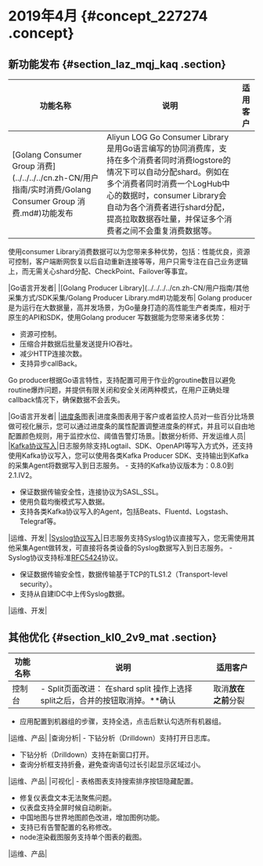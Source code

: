 # 2019年4月 {#concept_227274 .concept}

## 新功能发布 {#section_laz_mqj_kaq .section}

|功能名称|说明|适用客户|
|----|--|----|
|[Golang Consumer Group 消费](../../../../cn.zh-CN/用户指南/实时消费/Golang Consumer Group 消费.md#)功能发布| Aliyun LOG Go Consumer Library是用Go语言编写的协同消费库，支持在多个消费者同时消费logstore的情况下可以自动分配shard。例如在多个消费者同时消费一个LogHub中心的数据时，consumer Library会自动为各个消费者进行shard分配，提高拉取数据吞吐量，并保证多个消费者之间不会重复消费数据等。

 使用consumer Library消费数据可以为您带来多种优势，包括：性能优良，资源可控制，客户端断网恢复以后自动重新连接等等，用户只需专注在自己业务逻辑上，而无需关心shard分配、CheckPoint、Failover等事宜。

 |Go语言开发者|
|[Golang Producer Library](../../../../cn.zh-CN/用户指南/其他采集方式/SDK采集/Golang Producer Library.md#)功能发布| Golang producer是为运行在大数据量，高并发场景，为Go量身打造的高性能生产者类库，相对于原生的API和SDK，使用Golang producer 写数据能为您带来诸多优势：

-   资源可控制。
-   压缩合并数据后批量发送提升IO吞吐。
-   减少HTTP连接次数。
-   支持异步callBack。

 Go producer根据Go语言特性，支持配置可用于作业的groutine数目以避免routine爆炸问题，并提供有限关闭和安全关闭两种模式，在用户正确处理callback情况下，确保数据不会丢失。

 |Go语言开发者|
|[进度条](../../../../cn.zh-CN/用户指南/可视化分析/分析图表/进度条.md#)图表|进度条图表用于客户或者监控人员对一些百分比场景做可视化展示，您可以通过进度条的属性配置调整进度条的样式，并且可以自由地配置颜色规则，用于监控水位、阈值告警灯场景。|数据分析师、开发运维人员|
|[Kafka协议写入](../../../../cn.zh-CN/用户指南/其他采集方式/Kafka协议写入.md#)|日志服务除支持Logtail、SDK、OpenAPI等写入方式外，还支持使用Kafka协议写入，您可以使用各类Kafka Producer SDK、支持输出到Kafka的采集Agent将数据写入到日志服务。 -   支持的Kafka协议版本为：0.8.0到2.1.IV2。
-   保证数据传输安全性，连接协议为SASL\_SSL。
-   使用负载均衡模式写入数据。
-   支持各类Kafka协议写入的Agent，包括Beats、Fluentd、Logstash、Telegraf等。

 |运维、开发|
|[Syslog协议写入](../../../../cn.zh-CN/用户指南/其他采集方式/Syslog协议写入.md#)|日志服务支持Syslog协议直接写入，您无需使用其他采集Agent做转发，可直接将各类设备的Syslog数据写入到日志服务。 -   Syslog协议支持标准[RFC5424](https://tools.ietf.org/html/rfc5424)协议。
-   保证数据传输安全性，数据传输基于TCP的TLS1.2（Transport-level security）。
-   支持从自建IDC中上传Syslog数据。

 |运维、开发|

## 其他优化 {#section_kl0_2v9_mat .section}

|功能名称|说明|适用客户|
|----|--|----|
|控制台| -   Split页面改进： 在shard split 操作上选择split之后，合并的按钮取消掉。**确认|取消**放在之前**分裂|合并**的位置。
-   应用配置到机器组的步骤，支持全选，点击后默认勾选所有机器组。

 |运维、产品|
|查询分析| -   下钻分析（Drilldown）支持打开日志库。
-   下钻分析（Drilldown）支持在新窗口打开。
-   查询分析框支持折叠，避免查询语句过长引起显示区域过小。

 |运维、产品|
|可视化| -   表格图表支持搜索排序按钮隐藏配置。
-   修复仪表盘文本无法聚焦问题。
-   仪表盘支持全屏时候自动刷新。
-   中国地图与世界地图颜色改进，增加图例功能。
-   支持已有告警配置的名称修改。
-   node渲染截图服务支持单个图表的截图。

 |运维、产品|

